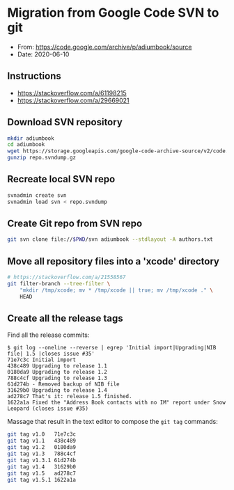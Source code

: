# Migration from Google Code SVN to git

- From: https://code.google.com/archive/p/adiumbook/source
- Date: 2020-06-10

## Instructions

- https://stackoverflow.com/a/61198215
- https://stackoverflow.com/a/29669021

## Download SVN repository

```bash
mkdir adiumbook
cd adiumbook
wget https://storage.googleapis.com/google-code-archive-source/v2/code.google.com/adiumbook/repo.svndump.gz
gunzip repo.svndump.gz
```

## Recreate local SVN repo

```bash
svnadmin create svn
svnadmin load svn < repo.svndump
```

## Create Git repo from SVN repo

```bash
git svn clone file://$PWD/svn adiumbook --stdlayout -A authors.txt
```

## Move all repository files into a 'xcode' directory

```bash
# https://stackoverflow.com/a/21558567
git filter-branch --tree-filter \
    "mkdir /tmp/xcode; mv * /tmp/xcode || true; mv /tmp/xcode ." \
    HEAD
```

## Create all the release tags

Find all the release commits:

```console
$ git log --oneline --reverse | egrep 'Initial import|Upgrading|NIB file| 1.5 |closes issue #35'
71e7c3c Initial import
438c489 Upgrading to release 1.1
0180da9 Upgrading to release 1.2
788c4cf Upgrading to release 1.3
61d274b - Removed backup of NIB file
31629b0 Upgrading to release 1.4
ad278c7 That's it: release 1.5 finished.
1622a1a Fixed the "Address Book contacts with no IM" report under Snow Leopard (closes issue #35)
```

Massage that result in the text editor to compose the `git tag` commands:

```bash
git tag v1.0   71e7c3c
git tag v1.1   438c489
git tag v1.2   0180da9
git tag v1.3   788c4cf
git tag v1.3.1 61d274b
git tag v1.4   31629b0
git tag v1.5   ad278c7
git tag v1.5.1 1622a1a
```
